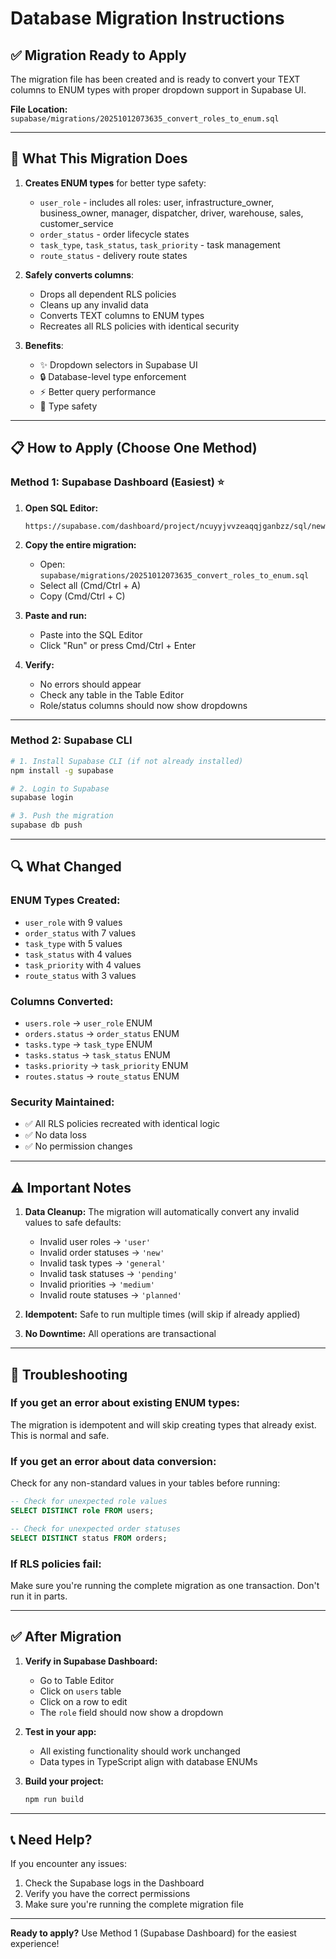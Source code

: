 # Database Migration Instructions

## ✅ Migration Ready to Apply

The migration file has been created and is ready to convert your TEXT columns to ENUM types with proper dropdown support in Supabase UI.

**File Location:** `supabase/migrations/20251012073635_convert_roles_to_enum.sql`

---

## 🎯 What This Migration Does

1. **Creates ENUM types** for better type safety:
   - `user_role` - includes all roles: user, infrastructure_owner, business_owner, manager, dispatcher, driver, warehouse, sales, customer_service
   - `order_status` - order lifecycle states
   - `task_type`, `task_status`, `task_priority` - task management
   - `route_status` - delivery route states

2. **Safely converts columns**:
   - Drops all dependent RLS policies
   - Cleans up any invalid data
   - Converts TEXT columns to ENUM types
   - Recreates all RLS policies with identical security

3. **Benefits**:
   - ✨ Dropdown selectors in Supabase UI
   - 🔒 Database-level type enforcement
   - ⚡ Better query performance
   - 🎯 Type safety

---

## 📋 How to Apply (Choose One Method)

### Method 1: Supabase Dashboard (Easiest) ⭐

1. **Open SQL Editor:**
   ```
   https://supabase.com/dashboard/project/ncuyyjvvzeaqqjganbzz/sql/new
   ```

2. **Copy the entire migration:**
   - Open: `supabase/migrations/20251012073635_convert_roles_to_enum.sql`
   - Select all (Cmd/Ctrl + A)
   - Copy (Cmd/Ctrl + C)

3. **Paste and run:**
   - Paste into the SQL Editor
   - Click "Run" or press Cmd/Ctrl + Enter

4. **Verify:**
   - No errors should appear
   - Check any table in the Table Editor
   - Role/status columns should now show dropdowns

---

### Method 2: Supabase CLI

```bash
# 1. Install Supabase CLI (if not already installed)
npm install -g supabase

# 2. Login to Supabase
supabase login

# 3. Push the migration
supabase db push
```

---

## 🔍 What Changed

### ENUM Types Created:
- `user_role` with 9 values
- `order_status` with 7 values
- `task_type` with 5 values
- `task_status` with 4 values
- `task_priority` with 4 values
- `route_status` with 3 values

### Columns Converted:
- `users.role` → `user_role` ENUM
- `orders.status` → `order_status` ENUM
- `tasks.type` → `task_type` ENUM
- `tasks.status` → `task_status` ENUM
- `tasks.priority` → `task_priority` ENUM
- `routes.status` → `route_status` ENUM

### Security Maintained:
- ✅ All RLS policies recreated with identical logic
- ✅ No data loss
- ✅ No permission changes

---

## ⚠️ Important Notes

1. **Data Cleanup:** The migration will automatically convert any invalid values to safe defaults:
   - Invalid user roles → `'user'`
   - Invalid order statuses → `'new'`
   - Invalid task types → `'general'`
   - Invalid task statuses → `'pending'`
   - Invalid priorities → `'medium'`
   - Invalid route statuses → `'planned'`

2. **Idempotent:** Safe to run multiple times (will skip if already applied)

3. **No Downtime:** All operations are transactional

---

## 🚨 Troubleshooting

### If you get an error about existing ENUM types:
The migration is idempotent and will skip creating types that already exist. This is normal and safe.

### If you get an error about data conversion:
Check for any non-standard values in your tables before running:
```sql
-- Check for unexpected role values
SELECT DISTINCT role FROM users;

-- Check for unexpected order statuses
SELECT DISTINCT status FROM orders;
```

### If RLS policies fail:
Make sure you're running the complete migration as one transaction. Don't run it in parts.

---

## ✅ After Migration

1. **Verify in Supabase Dashboard:**
   - Go to Table Editor
   - Click on `users` table
   - Click on a row to edit
   - The `role` field should now show a dropdown

2. **Test in your app:**
   - All existing functionality should work unchanged
   - Data types in TypeScript align with database ENUMs

3. **Build your project:**
   ```bash
   npm run build
   ```

---

## 📞 Need Help?

If you encounter any issues:
1. Check the Supabase logs in the Dashboard
2. Verify you have the correct permissions
3. Make sure you're running the complete migration file

---

**Ready to apply?** Use Method 1 (Supabase Dashboard) for the easiest experience!
